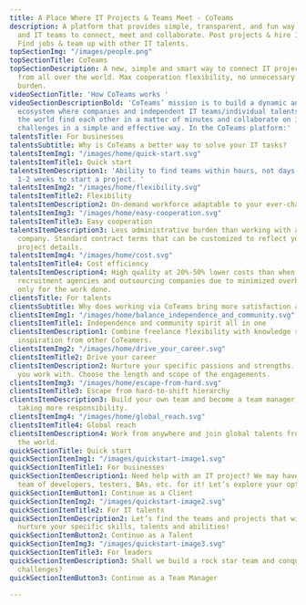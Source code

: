 ```yaml
---
title: A Place Where IT Projects & Teams Meet - CoTeams
description: A platform that provides simple, transparent, and fun way for businesses
  and IT teams to connect, meet and collaborate. Post projects & hire IT talents.
  Find jobs & team up with other IT talents.
topSectionImg: "/images/people.png"
topSectionTitle: CoTeams
topSectionDescription: A new, simple and smart way to connect IT projects and IT talents
  from all over the world. Max cooperation flexibility, no unnecessary costs and administrative
  burden.
videoSectionTitle: 'How CoTeams works '
videoSectionDescriptionBold: 'CoTeams’ mission is to build a dynamic and transparent
  ecosystem where companies and independent IT teams/individual talents from all over
  the world find each other in a matter of minutes and collaborate on interesting
  challenges in a simple and effective way. In the CoTeams platform:'
talentsTitle: For businesses
talentsSubtitle: Why is CoTeams a better way to solve your IT tasks?
talentsItemImg1: "/images/home/quick-start.svg"
talentsItemTitle1: Quick start
talentsItemDescription1: 'Ability to find teams within hours, not days and weeks.
  1-2 weeks to start a project. '
talentsItemImg2: "/images/home/flexibility.svg"
talentsItemTitle2: Flexibility
talentsItemDescription2: On-demand workforce adaptable to your ever-changing needs.
talentsItemImg3: "/images/home/easy-cooperation.svg"
talentsItemTitle3: Easy cooperation
talentsItemDescription3: Less administrative burden than working with a traditional
  company. Standard contract terms that can be customized to reflect your particular
  project details.
talentsItemImg4: "/images/home/cost.svg"
talentsItemTitle4: Cost efficiency
talentsItemDescription4: High quality at 20%-50% lower costs than when working with
  recruitment agencies and outsourcing companies due to minimized overheads. Payment
  only for the work done.
clientsTitle: For talents
clientsSubtitle: Why does working via CoTeams bring more satisfaction and joy?
clientsItemImg1: "/images/home/balance_independence_and_community.svg"
clientsItemTitle1: Independence and community spirit all in one
clientsItemDescription1: Combine freelance flexibility with knowledge sharing and
  inspiration from other CoTeamers.
clientsItemImg2: "/images/home/drive_your_career.svg"
clientsItemTitle2: Drive your career
clientsItemDescription2: Nurture your specific passions and strengths. Choose people
  you work with. Choose the length and scope of the engagements.
clientsItemImg3: "/images/home/escape-from-hard.svg"
clientsItemTitle3: Escape from hard-to-shift hierarchy
clientsItemDescription3: Build your own team and become a team manager, if you enjoy
  taking more responsibility.
clientsItemImg4: "/images/home/global_reach.svg"
clientsItemTitle4: Global reach
clientsItemDescription4: Work from anywhere and join global talents from all over
  the world.
quickSectionTitle: Quick start
quickSectionItemImg1: "/images/quickstart-image1.svg"
quickSectionItemTitle1: For businesses
quickSectionItemDescription1: Need help with an IT project? We may have a perfect
  team of developers, testers, BAs, etc. for it! Let’s explore your options!
quickSectionItemButton1: Continue as a Client
quickSectionItemImg2: "/images/quickstart-image2.svg"
quickSectionItemTitle2: For IT talents
quickSectionItemDescription2: Let’s find the teams and projects that will help you
  nurture your specific skills, talents and abilities!
quickSectionItemButton2: Continue as a Talent
quickSectionItemImg3: "/images/quickstart-image3.svg"
quickSectionItemTitle3: For leaders
quickSectionItemDescription3: Shall we build a rock star team and conquer interesting
  challenges?
quickSectionItemButton3: Continue as a Team Manager

---
```

